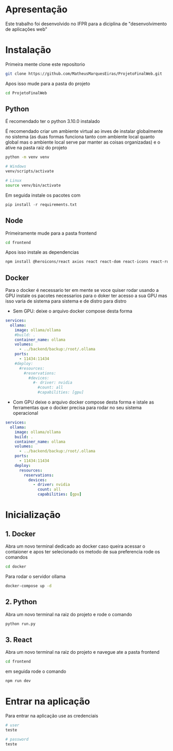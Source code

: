 # Apresentação
Este trabalho foi desenvolvido no IFPR para a diciplina de "desenvolvimento de aplicações web" 

# Instalação
Primeira mente clone este repositorio
```bash
git clone https://github.com/MatheusMarquesEiras/ProjetoFinalWeb.git
```

Apos isso mude para a pasta do projeto
```bash
cd ProjetoFinalWeb
```

## Python
É recomendado ter o python 3.10.0 instalado

É recomendado criar um ambiente virtual ao inves de instalar globalmente no sistema (as duas formas funciona tanto com ambiente local quanto global mas o ambiente local serve par manter as coisas organizadas) e o ative na pasta raiz do projeto

```bash
python -m venv venv

# Windows
venv/scripts/activate

# Linux
source venv/bin/activate
```
Em seguida instale os pacotes com

```python
pip install -r requirements.txt
```

## Node
Primeiramente mude para a pasta frontend

```bash
cd frontend
```

Apos isso instale as dependencias
```bash
npm install @heroicons/react axios react react-dom react-icons react-router-dom
```

## Docker
Para o docker é necessario ter em mente se voce quiser rodar usando a GPU instale os pacotes necessarios para o doker ter acesso a sua GPU mas isso varia de sistema para sistema e de distro para distro

- Sem GPU:
deixe o arquivo docker compose desta forma

```yml
services:
  ollama:
    image: ollama/ollama
    #build: .
    container_name: ollama
    volumes:
      - ../backend/backup:/root/.ollama
    ports:
      - 11434:11434
    #deploy:
      #resources:
        #reservations:
          #devices:
            #- driver: nvidia
              #count: all
              #capabilities: [gpu]
```

- Com GPU
deixe o arquivo docker compose desta forma e istale as ferramentas que o docker precisa para rodar no seu sistema operacional
```yml
services:
  ollama:
    image: ollama/ollama
    build: .
    container_name: ollama
    volumes:
      - ../backend/backup:/root/.ollama
    ports:
      - 11434:11434
    deploy:
      resources:
        reservations:
          devices:
            - driver: nvidia
              count: all
              capabilities: [gpu]
```

# Inicialização

## 1. Docker 
Abra um novo terminal dedicado ao docker caso queira acessar o contaioner e apos ter selecionado os metodo de sua preferencia rode os comandos

```bash
cd docker
```

Para rodar o servidor ollama

```bash
docker-compose up -d
``` 

## 2. Python 
Abra um novo terminal na raiz do projeto e rode o comando 

```bash
python run.py
```

## 3. React

Abra um novo terminal na raiz do projeto e navegue ate a pasta frontend
```bash
cd frontend
```

em seguida rode o comando 
```bash
npm run dev
```

# Entrar na aplicação
Para entrar na aplicação use as credenciais 
```bash
# user
teste

# password
teste
```